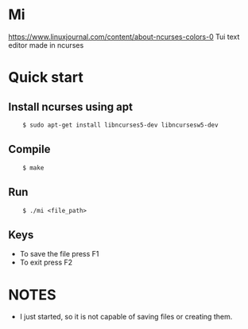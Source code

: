 # Mi
https://www.linuxjournal.com/content/about-ncurses-colors-0
Tui text editor made in ncurses

# Quick start
## Install ncurses using apt
```console
    $ sudo apt-get install libncurses5-dev libncursesw5-dev
```
## Compile

```console
    $ make
```

## Run
```console
    $ ./mi <file_path>
```

## Keys
- To save the file press F1
- To exit press F2
# NOTES
- I just started, so it is not capable of saving files or creating them.
